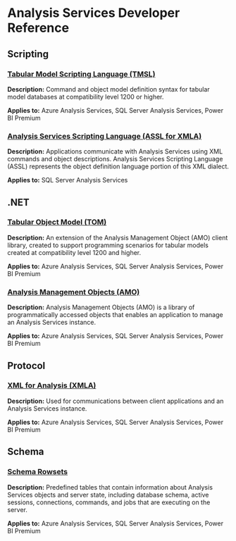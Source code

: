 # Analysis Services Developer Reference

## Scripting

### [Tabular Model Scripting Language (TMSL)](tmsl/tabular-model-scripting-language-tmsl-reference.md)

**Description:** Command and object model definition syntax for tabular model databases at compatibility level 1200 or higher.

**Applies to:** Azure Analysis Services, SQL Server Analysis Services, Power BI Premium 

### [Analysis Services Scripting Language (ASSL for XMLA)](assl/analysis-services-scripting-language-assl-for-xmla.md)

**Description:** Applications communicate with Analysis Services using XML commands and object descriptions. Analysis Services Scripting Language (ASSL) represents the object definition language portion of this XML dialect.

**Applies to:** SQL Server Analysis Services

## .NET

### [Tabular Object Model (TOM)](tom/introduction-to-the-tabular-object-model-tom-in-analysis-services-amo.md)

**Description:** An extension of the Analysis Management Object (AMO) client library, created to support programming scenarios for tabular models created at compatibility level 1200 and higher.

**Applies to:** Azure Analysis Services, SQL Server Analysis Services, Power BI Premium 

### [Analysis Management Objects (AMO)](amo/developing-with-analysis-management-objects-amo.md)

**Description:** Analysis Management Objects (AMO) is a library of programmatically accessed objects that enables an application to manage an Analysis Services instance.

**Applies to:** Azure Analysis Services, SQL Server Analysis Services, Power BI Premium 

## Protocol

### [XML for Analysis (XMLA)](xmla/xml-for-analysis-xmla-reference.md)

**Description:** Used for communications between client applications and an Analysis Services instance.

**Applies to:** Azure Analysis Services, SQL Server Analysis Services, Power BI Premium 

## Schema

### [Schema Rowsets](schema-rowsets/analysis-services-schema-rowsets.md)

**Description:** Predefined tables that contain information about Analysis Services objects and server state, including database schema, active sessions, connections, commands, and jobs that are executing on the server.

**Applies to:** Azure Analysis Services, SQL Server Analysis Services, Power BI Premium 

